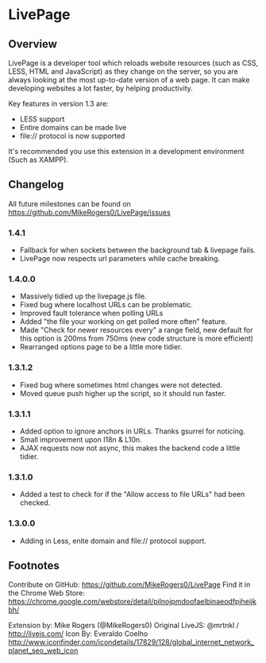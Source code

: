 # LivePage

## Overview

LivePage is a developer tool which reloads website resources (such as CSS, LESS, HTML and JavaScript) as they change on the server, so you are always looking at the most up-to-date version of a web page. It can make developing websites a lot faster, by helping productivity.

Key features in version 1.3 are:
 * LESS support
 * Entire domains can be made live
 * file:// protocol is now supported

It's recommended you use this extension in a development environment (Such as XAMPP).

## Changelog

All future milestones can be found on https://github.com/MikeRogers0/LivePage/issues

### 1.4.1
 * Fallback for when sockets between the background tab & livepage fails.
 * LivePage now respects url parameters while cache breaking.

### 1.4.0.0
 * Massively tidied up the livepage.js file.
 * Fixed bug where localhost URLs can be problematic.
 * Improved fault tolerance  when polling URLs
 * Added "the file your working on get polled more often" feature.  
 * Made "Check for newer resources every" a range field, new default for this option is 200ms from 750ms (new code structure is more efficient)
 * Rearranged options page to be a little more tidier.

### 1.3.1.2
 * Fixed bug where sometimes html changes were not detected.
 * Moved queue push higher up the script, so it should run faster.

### 1.3.1.1

* Added option to ignore anchors in URLs. Thanks gsurrel for noticing.
* Small improvement upon I18n & L10n. 
* AJAX requests now not async, this makes the backend code a little tidier.


### 1.3.1.0

* Added a test to check for if the "Allow access to file URLs" had been checked. 

### 1.3.0.0

* Adding in Less, enite domain and file:// protocol support.


## Footnotes

Contribute on GitHub: https://github.com/MikeRogers0/LivePage
Find it in the Chrome Web Store: https://chrome.google.com/webstore/detail/pilnojpmdoofaelbinaeodfpjheijkbh/

Extension by: Mike Rogers (@MikeRogers0)
Original LiveJS: @mrtnkl / http://livejs.com/
Icon By: Everaldo Coelho http://www.iconfinder.com/icondetails/17829/128/global_internet_network_planet_seo_web_icon